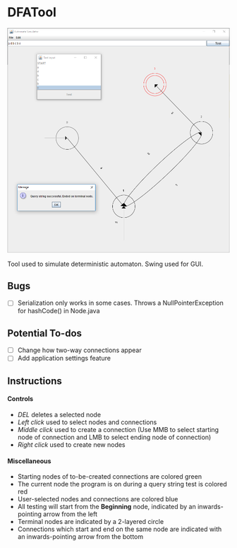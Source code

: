 # DFATool

![alt text](https://raw.githubusercontent.com/anshi98/DFATool/master/FSAUtility/res/example1.PNG)

Tool used to simulate deterministic automaton. Swing used for GUI.

## Bugs
- [ ] Serialization only works in some cases. Throws a NullPointerException for hashCode() in Node.java

## Potential To-dos
- [ ] Change how two-way connections appear
- [ ] Add application settings feature

## Instructions
#### Controls
- *DEL* deletes a selected node
- *Left click* used to select nodes and connections
- *Middle click* used to create a connection (Use MMB to select starting node of connection and LMB to select ending node of connection)
- *Right click* used to create new nodes

#### Miscellaneous
- Starting nodes of to-be-created connections are colored green
- The current node the program is on during a query string test is colored red
- User-selected nodes and connections are colored blue
- All testing will start from the **Beginning** node, indicated by an inwards-pointing arrow from the left
- Terminal nodes are indicated by a 2-layered circle
- Connections which start and end on the same node are indicated with an inwards-pointing arrow from the bottom
